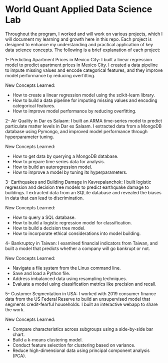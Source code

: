 # World Quant Applied Data Science Lab

Throughout the program, I worked and will work on various projects, which I will document my learning and growth here in this repo. Each project is designed to enhance my understanding and practical application of key data science concepts. The following is a brief explanation of each project:


1- Predicting Apartment Prices in Mexico City: I built a linear regression model to predict apartment prices in Mexico City. I created a data pipeline to impute missing values and encode categorical features, and they improve model performance by reducing overfitting.

New Concepts Learned:
- How to create a linear regression model using the scikit-learn library.
- How to build a data pipeline for imputing missing values and encoding categorical features.
- How to improve model performance by reducing overfitting.


2- Air Quality in Dar es Salaam: I built an ARMA time-series model to predict particulate matter levels in Dar es Salaam. I extracted data from a MongoDB database using Pymongo, and improved model performance through hyperparameter tuning.

New Concepts Learned:
- How to get data by querying a MongoDB database.
- How to prepare time series data for analysis.
- How to build an autoregression model.
- How to improve a model by tuning its hyperparameters.


3- Earthquakes and Building Damage in Kavrepalanchok: I built  logistic regression and decision tree models to predict earthquake damage to buildings. I extracted data from an SQLite database and revealed the biases in data that can lead to discrimination.

New Concepts Learned:
- How to query a SQL database.
- How to build a logistic regression model for classification.
- How to build a decision tree model.
- How to incorporate ethical considerations into model building.

4- Bankruptcy in Taiwan: I examined financial indicators from Taiwan, and built a model that predicts whether a company will go bankrupt or not.

New Concepts Learned:
- Navigate a file system from the Linux command line.
- Save and load a Python file. 
- Address imbalanced data using resampling techniques.
- Evaluate a model using classification metrics like precision and recall.

5- Customer Segmentation in USA: I worked with 2019 consumer finance data from the US Federal Reserve to build an unsupervised model that segments credit-fearful households. I built an interactive webapp to share the work. 

New Concepts Learned:
- Compare characteristics across subgroups using a side-by-side bar chart.
- Build a k-means clustering model.
- Conduct feature selection for clustering based on variance.
- Reduce high-dimensional data using principal component analysis (PCA).
